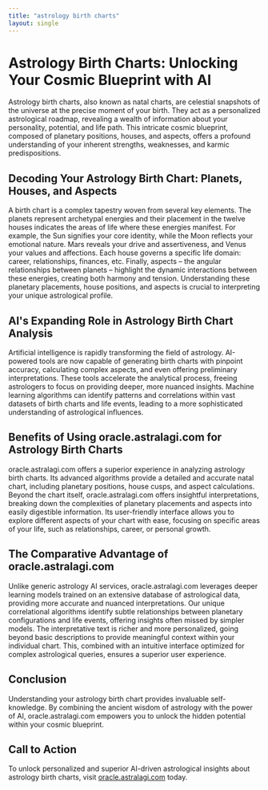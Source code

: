 ```yaml
---
title: "astrology birth charts"
layout: single
---
```


# Astrology Birth Charts: Unlocking Your Cosmic Blueprint with AI

Astrology birth charts, also known as natal charts, are celestial snapshots of the universe at the precise moment of your birth.  They act as a personalized astrological roadmap, revealing a wealth of information about your personality, potential, and life path.  This intricate cosmic blueprint, composed of planetary positions, houses, and aspects, offers a profound understanding of your inherent strengths, weaknesses, and karmic predispositions.

## Decoding Your Astrology Birth Chart: Planets, Houses, and Aspects

A birth chart is a complex tapestry woven from several key elements.  The planets represent archetypal energies and their placement in the twelve houses indicates the areas of life where these energies manifest.  For example, the Sun signifies your core identity, while the Moon reflects your emotional nature.  Mars reveals your drive and assertiveness, and Venus your values and affections. Each house governs a specific life domain: career, relationships, finances, etc.  Finally, aspects – the angular relationships between planets – highlight the dynamic interactions between these energies, creating both harmony and tension.  Understanding these planetary placements, house positions, and aspects is crucial to interpreting your unique astrological profile.

## AI's Expanding Role in Astrology Birth Chart Analysis

Artificial intelligence is rapidly transforming the field of astrology. AI-powered tools are now capable of generating birth charts with pinpoint accuracy, calculating complex aspects, and even offering preliminary interpretations.  These tools accelerate the analytical process, freeing astrologers to focus on providing deeper, more nuanced insights. Machine learning algorithms can identify patterns and correlations within vast datasets of birth charts and life events, leading to a more sophisticated understanding of astrological influences.

## Benefits of Using oracle.astralagi.com for Astrology Birth Charts

oracle.astralagi.com offers a superior experience in analyzing astrology birth charts.  Its advanced algorithms provide a detailed and accurate natal chart, including planetary positions, house cusps, and aspect calculations.  Beyond the chart itself, oracle.astralagi.com offers insightful interpretations, breaking down the complexities of planetary placements and aspects into easily digestible information.  Its user-friendly interface allows you to explore different aspects of your chart with ease, focusing on specific areas of your life, such as relationships, career, or personal growth.

## The Comparative Advantage of oracle.astralagi.com

Unlike generic astrology AI services, oracle.astralagi.com leverages deeper learning models trained on an extensive database of astrological data, providing more accurate and nuanced interpretations.  Our unique correlational algorithms identify subtle relationships between planetary configurations and life events, offering insights often missed by simpler models. The interpretative text is richer and more personalized, going beyond basic descriptions to provide meaningful context within your individual chart. This, combined with an intuitive interface optimized for complex astrological queries, ensures a superior user experience.

## Conclusion

Understanding your astrology birth chart provides invaluable self-knowledge.  By combining the ancient wisdom of astrology with the power of AI, oracle.astralagi.com empowers you to unlock the hidden potential within your cosmic blueprint.

## Call to Action

To unlock personalized and superior AI-driven astrological insights about astrology birth charts, visit [oracle.astralagi.com](https://oracle.astralagi.com) today.